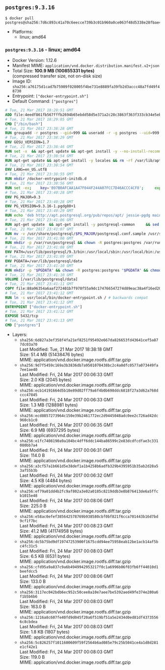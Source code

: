 ## `postgres:9.3.16`

```console
$ docker pull postgres@sha256:7d6c893c41a70c6eecce739b3c01b960a0ce063f48d5338e28fbae45e8a76562
```

-	Platforms:
	-	linux; amd64

### `postgres:9.3.16` - linux; amd64

-	Docker Version: 1.12.6
-	Manifest MIME: `application/vnd.docker.distribution.manifest.v2+json`
-	Total Size: **100.9 MB (100855331 bytes)**  
	(compressed transfer size, not on-disk size)
-	Image ID: `sha256:a76175d1cad7b75909f028005f4be731e8889fa39fb2d3accc48a7fd49f48730`
-	Entrypoint: `["docker-entrypoint.sh"]`
-	Default Command: `["postgres"]`

```dockerfile
# Tue, 21 Mar 2017 18:28:51 GMT
ADD file:4eedf861fb567fffb2694b65ebdd58d5e371a2c28c3863f363f333cb34e5eb7b in / 
# Tue, 21 Mar 2017 18:29:05 GMT
CMD ["/bin/bash"]
# Tue, 21 Mar 2017 23:38:28 GMT
RUN groupadd -r postgres --gid=999 && useradd -r -g postgres --uid=999 postgres
# Tue, 21 Mar 2017 23:38:29 GMT
ENV GOSU_VERSION=1.7
# Tue, 21 Mar 2017 23:38:46 GMT
RUN set -x 	&& apt-get update && apt-get install -y --no-install-recommends ca-certificates wget && rm -rf /var/lib/apt/lists/* 	&& wget -O /usr/local/bin/gosu "https://github.com/tianon/gosu/releases/download/$GOSU_VERSION/gosu-$(dpkg --print-architecture)" 	&& wget -O /usr/local/bin/gosu.asc "https://github.com/tianon/gosu/releases/download/$GOSU_VERSION/gosu-$(dpkg --print-architecture).asc" 	&& export GNUPGHOME="$(mktemp -d)" 	&& gpg --keyserver ha.pool.sks-keyservers.net --recv-keys B42F6819007F00F88E364FD4036A9C25BF357DD4 	&& gpg --batch --verify /usr/local/bin/gosu.asc /usr/local/bin/gosu 	&& rm -r "$GNUPGHOME" /usr/local/bin/gosu.asc 	&& chmod +x /usr/local/bin/gosu 	&& gosu nobody true 	&& apt-get purge -y --auto-remove ca-certificates wget
# Tue, 21 Mar 2017 23:38:54 GMT
RUN apt-get update && apt-get install -y locales && rm -rf /var/lib/apt/lists/* 	&& localedef -i en_US -c -f UTF-8 -A /usr/share/locale/locale.alias en_US.UTF-8
# Tue, 21 Mar 2017 23:38:54 GMT
ENV LANG=en_US.utf8
# Tue, 21 Mar 2017 23:38:55 GMT
RUN mkdir /docker-entrypoint-initdb.d
# Tue, 21 Mar 2017 23:38:56 GMT
RUN set -ex; 	key='B97B0AFCAA1A47F044F244A07FCC7D46ACCC4CF8'; 	export GNUPGHOME="$(mktemp -d)"; 	gpg --keyserver ha.pool.sks-keyservers.net --recv-keys "$key"; 	gpg --export "$key" > /etc/apt/trusted.gpg.d/postgres.gpg; 	rm -r "$GNUPGHOME"; 	apt-key list
# Tue, 21 Mar 2017 23:40:28 GMT
ENV PG_MAJOR=9.3
# Tue, 21 Mar 2017 23:40:28 GMT
ENV PG_VERSION=9.3.16-1.pgdg80+1
# Tue, 21 Mar 2017 23:40:29 GMT
RUN echo 'deb http://apt.postgresql.org/pub/repos/apt/ jessie-pgdg main' $PG_MAJOR > /etc/apt/sources.list.d/pgdg.list
# Tue, 21 Mar 2017 23:41:06 GMT
RUN apt-get update 	&& apt-get install -y postgresql-common 	&& sed -ri 's/#(create_main_cluster) .*$/\1 = false/' /etc/postgresql-common/createcluster.conf 	&& apt-get install -y 		postgresql-$PG_MAJOR=$PG_VERSION 		postgresql-contrib-$PG_MAJOR=$PG_VERSION 	&& rm -rf /var/lib/apt/lists/*
# Tue, 21 Mar 2017 23:41:07 GMT
RUN mv -v /usr/share/postgresql/$PG_MAJOR/postgresql.conf.sample /usr/share/postgresql/ 	&& ln -sv ../postgresql.conf.sample /usr/share/postgresql/$PG_MAJOR/ 	&& sed -ri "s!^#?(listen_addresses)\s*=\s*\S+.*!\1 = '*'!" /usr/share/postgresql/postgresql.conf.sample
# Tue, 21 Mar 2017 23:41:08 GMT
RUN mkdir -p /var/run/postgresql && chown -R postgres:postgres /var/run/postgresql && chmod g+s /var/run/postgresql
# Tue, 21 Mar 2017 23:41:08 GMT
ENV PATH=/usr/lib/postgresql/9.3/bin:/usr/local/sbin:/usr/local/bin:/usr/sbin:/usr/bin:/sbin:/bin
# Tue, 21 Mar 2017 23:41:09 GMT
ENV PGDATA=/var/lib/postgresql/data
# Tue, 21 Mar 2017 23:41:10 GMT
RUN mkdir -p "$PGDATA" && chown -R postgres:postgres "$PGDATA" && chmod 777 "$PGDATA" # this 777 will be replaced by 700 at runtime (allows semi-arbitrary "--user" values)
# Tue, 21 Mar 2017 23:41:10 GMT
VOLUME [/var/lib/postgresql/data]
# Tue, 21 Mar 2017 23:41:11 GMT
COPY file:88a96354a6aaf272401b7f970f55a9dc174766547274d89eac38a4f16ed20c56 in /usr/local/bin/ 
# Tue, 21 Mar 2017 23:41:12 GMT
RUN ln -s usr/local/bin/docker-entrypoint.sh / # backwards compat
# Tue, 21 Mar 2017 23:41:12 GMT
ENTRYPOINT ["docker-entrypoint.sh"]
# Tue, 21 Mar 2017 23:41:12 GMT
EXPOSE 5432/tcp
# Tue, 21 Mar 2017 23:41:13 GMT
CMD ["postgres"]
```

-	Layers:
	-	`sha256:6d827a3ef358f4fa21ef8251f95492e667da826653fd43641cef5a877dc03a70`  
		Last Modified: Tue, 21 Mar 2017 18:38:18 GMT  
		Size: 51.4 MB (51438476 bytes)  
		MIME: application/vnd.docker.image.rootfs.diff.tar.gzip
	-	`sha256:9d7f5459c169a3b3836db7a9501070438bc2c4a0dfc0577a073449fa7ee1ae40`  
		Last Modified: Fri, 24 Mar 2017 00:06:33 GMT  
		Size: 2.0 KB (2045 bytes)  
		MIME: application/vnd.docker.image.rootfs.diff.tar.gzip
	-	`sha256:ecb14191664d5b18e89d02ff79a6f4b0b698ddc6818f27a3d62a768dccc47845`  
		Last Modified: Fri, 24 Mar 2017 00:06:33 GMT  
		Size: 1.3 MB (1288981 bytes)  
		MIME: application/vnd.docker.image.rootfs.diff.tar.gzip
	-	`sha256:ecd8857273964c150e39b2461772ec2d9445048adc0ee2c726ad42dc960cb1c0`  
		Last Modified: Fri, 24 Mar 2017 00:06:35 GMT  
		Size: 6.9 MB (6937295 bytes)  
		MIME: application/vnd.docker.image.rootfs.diff.tar.gzip
	-	`sha256:e1fc7408190a9a104bc4dff6ddc144ba86599c2e83dcdfcdfae3c331080bb7a4`  
		Last Modified: Fri, 24 Mar 2017 00:06:31 GMT  
		Size: 114.0 B  
		MIME: application/vnd.docker.image.rootfs.diff.tar.gzip
	-	`sha256:a3cf57a1b661d5e38def1a1b4258b6adfb329b4395951b35ab2d28a53af55b3b`  
		Last Modified: Fri, 24 Mar 2017 00:06:32 GMT  
		Size: 4.5 KB (4484 bytes)  
		MIME: application/vnd.docker.image.rootfs.diff.tar.gzip
	-	`sha256:ef79a01dd4b2fc9af802a3e02a0185c8219ddb3e8b876413de6a5ffcb1015e48`  
		Last Modified: Fri, 24 Mar 2017 00:08:06 GMT  
		Size: 225.0 B  
		MIME: application/vnd.docker.image.rootfs.diff.tar.gzip
	-	`sha256:e58ac0efef385642578769b938580cbf0bf821f6cca701443b16d7bd9cf1f7bc`  
		Last Modified: Fri, 24 Mar 2017 00:08:23 GMT  
		Size: 41.2 MB (41174958 bytes)  
		MIME: application/vnd.docker.image.rootfs.diff.tar.gzip
	-	`sha256:dc5b75bd9df19747253900f1675cdd94ee75958eab12be1acb14af5bc4fc31c5`  
		Last Modified: Fri, 24 Mar 2017 00:08:03 GMT  
		Size: 6.5 KB (6531 bytes)  
		MIME: application/vnd.docker.image.rootfs.diff.tar.gzip
	-	`sha256:cfd95a9a837c9a6b4949942953217f0c1a6996b06f03fb6ff44010d1beefdcc5`  
		Last Modified: Fri, 24 Mar 2017 00:08:06 GMT  
		Size: 133.0 B  
		MIME: application/vnd.docker.image.rootfs.diff.tar.gzip
	-	`sha256:3117ec042bdb6ec952c50cee8a10e7aee7be5392aed49fe374e280a6f1b5b6b6`  
		Last Modified: Fri, 24 Mar 2017 00:08:03 GMT  
		Size: 163.0 B  
		MIME: application/vnd.docker.image.rootfs.diff.tar.gzip
	-	`sha256:1216a8c607fe40fd9d045f20a6f519bf51a5e2434d0ed81df43735566c8cbdea`  
		Last Modified: Fri, 24 Mar 2017 00:08:03 GMT  
		Size: 1.8 KB (1807 bytes)  
		MIME: application/vnd.docker.image.rootfs.diff.tar.gzip
	-	`sha256:5c826257f1011600609f59f2564b6ad085e79c25b5041ce4a1d8d281e1cf42e1`  
		Last Modified: Fri, 24 Mar 2017 00:08:03 GMT  
		Size: 119.0 B  
		MIME: application/vnd.docker.image.rootfs.diff.tar.gzip
